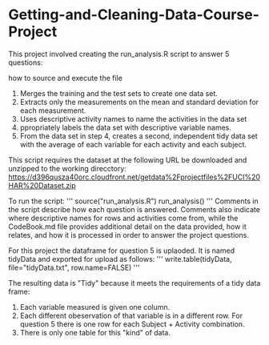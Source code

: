 # Getting-and-Cleaning-Data-Course-Project

This project involved creating the run_analysis.R script to answer
5 questions:

how to source and execute the file
1. Merges the training and the test sets to create one data set.
2. Extracts only the measurements on the mean and standard deviation for each measurement. 
3. Uses descriptive activity names to name the activities in the data set
4. ppropriately labels the data set with descriptive variable names. 
5. From the data set in step 4, creates a second, independent tidy data set with the average of each variable for each activity and each subject. 

This script requires the dataset at the following URL be downloaded and
unzipped to the working direcctory:
<https://d396qusza40orc.cloudfront.net/getdata%2Fprojectfiles%2FUCI%20HAR%20Dataset.zip>

To run the script:
'''
source("run_analysis.R")
run_analysis()
'''
Comments in the script describe how each question is answered.
Comments also indicate where descriptive names for rows and 
activities come from, while the CodeBook.md file provides
additional detail on the data provided, how it relates, and how
it is processed in order to answer the project questions.

For this project the dataframe for question 5 is uplaoded. 
It is named tidyData and exported for upload as follows:
'''
write.table(tidyData, file="tidyData.txt", row.name=FALSE)
'''

The resulting data is "Tidy" because it meets the requirements of
a tidy data frame:
1. Each variable measured is given one column.
2. Each different obeservation of that variable is in a different row. For question 5 there is one row for each Subject + Activity combination.
3. There is only one table for this "kind" of data.

